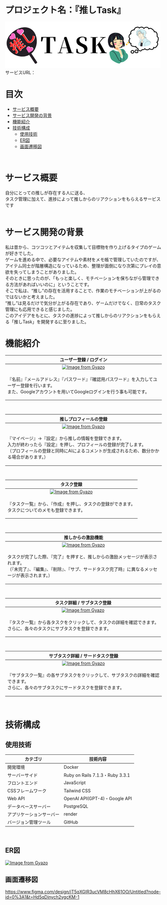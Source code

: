 # プロジェクト名：『推しTask』
<img width="500" src="app/assets/images/OshiTask_logo2.png"><br>
サービスURL：
<br>

# 目次
- [サービス概要](#サービス概要)
- [サービス開発の背景](#サービス開発の背景)
- [機能紹介](#機能紹介)
- [技術構成](#技術構成)
  - [使用技術](#使用技術)
  - [ER図](#er図)
  - [画面遷移図](#画面遷移図)<br>
<br>

# サービス概要
自分にとっての推しが存在する人に送る、<br>
タスク管理に加えて、進捗によって推しからのリアクションをもらえるサービスです<br>
<br>

# サービス開発の背景
私は昔から、コツコツとアイテムを収集して目標物を作り上げるタイプのゲームが好きでした。  
ゲームを進める中で、必要なアイテムや素材をメモ帳で管理していたのですが、アイテム同士が階層構造になっているため、整理が面倒になり次第にプレイの意欲を失ってしまうことがありました。
<br>
そのときに思ったのが、「もっと楽しく、モチベーションを保ちながら管理できる方法があればいいのに」ということです。  
そこで私は、“推し”の存在を活用することで、作業のモチベーションが上がるのではないかと考えました。
<br>
“推し”は見るだけで気分が上がる存在であり、ゲームだけでなく、日常のタスク管理にも応用できると感じました。  
このアイデアをもとに、タスクの進捗によって推しからのリアクションをもらえる「推しTask」を開発するに至りました。
<br>

# 機能紹介

| ユーザー登録 / ログイン |
| :---: | 
| [![Image from Gyazo](https://i.gyazo.com/8e66d78a4099622bc3137110f77dceca.gif)](https://gyazo.com/8e66d78a4099622bc3137110f77dceca) |
| <p align="left">『名前』『メールアドレス』『パスワード』『確認用パスワード』を入力してユーザー登録を行います。<br>また、Googleアカウントを用いてGoogleログインを行う事も可能です。</p> |
<br>

| 推しプロフィールの登録 |
| :---: | 
| [![Image from Gyazo](https://i.gyazo.com/d4853a67085daafddcf02bc63c0de95d.gif)](https://gyazo.com/d4853a67085daafddcf02bc63c0de95d) |
| <p align="left">『マイページ』→『設定』から推しの情報を登録できます。<br>入力が終わったら『設定』を押し、プロフィールの登録が完了します。<br>（プロフィールの登録と同時にAIによるコメントが生成されるため、数分かかる場合があります。）</p> |
<br>

| タスク登録 |
| :---: | 
| [![Image from Gyazo](https://i.gyazo.com/8493dc236fa96b2d2502825b52876bcb.gif)](https://gyazo.com/8493dc236fa96b2d2502825b52876bcb)|
| <p align="left">『タスク一覧』から、『作成』を押し、タスクの登録ができます。<br>タスクについてのメモも登録できます。</p> |
<br>

| 推しからの激励機能 |
| :---: | 
| [![Image from Gyazo](https://i.gyazo.com/051b1f524dbe2629b47d3fa5774d1a36.gif)](https://gyazo.com/051b1f524dbe2629b47d3fa5774d1a36) |
| <p align="left">タスクが完了した際、『完了』を押すと、推しからの激励メッセージが表示されます。<br>（『未完了』、『編集』、『削除』、『サブ、サードタスク完了時』に異なるメッセージが表示されます。）</p> |
<br>

| タスク詳細 / サブタスク登録 |
| :---: | 
| [![Image from Gyazo](https://i.gyazo.com/fca88977a7c9f9a1ad6db6536042d5d4.gif)](https://gyazo.com/fca88977a7c9f9a1ad6db6536042d5d4) |
| <p align="left">『タスク一覧』から各タスクをクリックして、タスクの詳細を確認できます。<br>さらに、各々のタスクにサブタスクを登録できます。</p> |
<br>

| サブタスク詳細 / サードタスク登録 |
| :---: | 
| [![Image from Gyazo](https://i.gyazo.com/02fd8b1df645816e75ee25c558d7f1fe.gif)](https://gyazo.com/02fd8b1df645816e75ee25c558d7f1fe) |
| <p align="left">『サブタスク一覧』の各サブタスクをクリックして、サブタスクの詳細を確認できます。<br>さらに、各々のサブタスクにサードタスクを登録できます。</p> |
<br>

# 技術構成

## 使用技術
| カテゴリ | 技術内容 |
| --- | --- | 
| 開発環境 | Docker | 
| サーバーサイド | Ruby on Rails 7.1.3・Ruby 3.3.1 |
| フロントエンド | JavaScript |
| CSSフレームワーク | Tailwind CSS |
| Web API | OpenAI API(GPT-4)・Google API |
| データベースサーバー | PostgreSQL |
| アプリケーションサーバー | render |
| バージョン管理ツール | GitHub |
<br>

## ER図
[![Image from Gyazo](https://i.gyazo.com/4513792d99efb58800a00f415dc68c2f.png)](https://gyazo.com/4513792d99efb58800a00f415dc68c2f)
<br>

## 画面遷移図
https://www.figma.com/design/jT5qXGIR3ucVM8cHhX61OO/Untitled?node-id=0%3A1&t=Hd5qDinych2vgcKM-1
